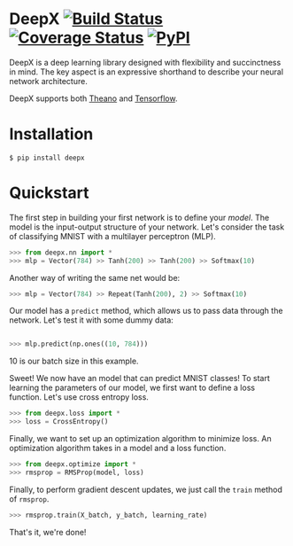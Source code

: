 # DeepX [![Build Status](https://travis-ci.org/sharadmv/deepx.svg)](https://travis-ci.org/sharadmv/deepx) [![Coverage Status](https://coveralls.io/repos/sharadmv/deepx/badge.svg?branch=master&service=github)](https://coveralls.io/github/sharadmv/deepx?branch=master) [![PyPI](https://img.shields.io/pypi/v/deepx.svg)]()
DeepX is a deep learning library designed with flexibility and succinctness in mind.
The key aspect is an expressive shorthand to describe your neural network architecture.

DeepX supports both [Theano](http://deeplearning.net/software/theano/) and [Tensorflow](http://www.tensorflow.org).

Installation
====================================

```
$ pip install deepx
```

Quickstart
=================================

The first step in building your first network is to define your *model*.
The model is the input-output structure of your network.
Let's consider the task of classifying MNIST with a multilayer perceptron (MLP).

```python
>>> from deepx.nn import *
>>> mlp = Vector(784) >> Tanh(200) >> Tanh(200) >> Softmax(10)
```
Another way of writing the same net would be:
```python
>>> mlp = Vector(784) >> Repeat(Tanh(200), 2) >> Softmax(10)
```

Our model has a `predict` method, which allows us to pass data through the network. Let's test it with
some dummy data:
```python

>>> mlp.predict(np.ones((10, 784)))
```

10 is our batch size in this example.

Sweet! We now have an model that can predict MNIST classes! To start learning the parameters
of our model, we first want to define a loss function. Let's use cross entropy loss.

```python
>>> from deepx.loss import *
>>> loss = CrossEntropy()
```

Finally, we want to set up an optimization algorithm to minimize loss. An optimization algorithm takes in
a model and a loss function.

```python
>>> from deepx.optimize import *
>>> rmsprop = RMSProp(model, loss)
```

Finally, to perform gradient descent updates, we just call the `train` method of `rmsprop`.

```python
>>> rmsprop.train(X_batch, y_batch, learning_rate)
```

That's it, we're done!
